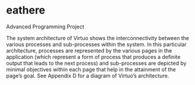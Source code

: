# eathere
Advanced Programming Project

The system architecture of Virtuo shows the interconnectivity between the various processes and sub-processes within the system. In this particular architecture, processes are represented by the various pages in the application (which represent a form of process that produces a definite output that leads to the next process) and sub-processes are depicted by minimal objectives within each page that help in the attainment of the page’s goal. See Appendix D for a diagram of Virtuo’s architecture.
